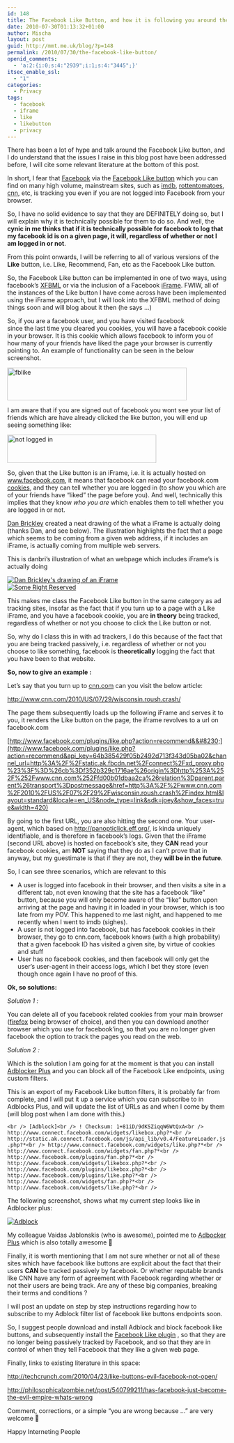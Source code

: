 ```yaml
---
id: 148
title: The Facebook Like Button, and how it is following you around the web
date: 2010-07-30T01:13:32+01:00
author: Mischa
layout: post
guid: http://mmt.me.uk/blog/?p=148
permalink: /2010/07/30/the-facebook-like-button/
openid_comments:
  - 'a:2:{i:0;s:4:"2939";i:1;s:4:"3445";}'
itsec_enable_ssl:
  - "1"
categories:
  - Privacy
tags:
  - facebook
  - iframe
  - like
  - likebutton
  - privacy
---
```

There has been a lot of hype and talk around the Facebook Like button, and I do understand that the issues I raise in this blog post have been addressed before, I will cite some relevant literature at the bottom of this post. 

In short, I fear that [Facebook](http://www.facebook.com/) via the [Facebook Like button](http://developers.facebook.com/docs/reference/plugins/like) which you can find on many high volume, mainstream sites, such as [imdb](http://www.imdb.com/), [rottentomatoes](http://www.rottentomatoes.com/), [cnn](http://www.cnn.com/), etc, is tracking you even if you are not logged into Facebook from your browser.

So, I have no solid evidence to say that they are DEFINITELY doing so, but I will explain why it is technically possible for them to do so. And well, the **cynic in me thinks that if it is technically possible for facebook to log that my facebook id is on a given page, it will, regardless of whether or not I am logged in or not**.

From this point onwards, I will be referring to all of various versions of the **Like** button, i.e. Like, Recommend, Fan, etc as the Facebook Like button. 

So, the Facebook Like button can be implemented in one of two ways, using facebook&#8217;s [XFBML](http://wiki.developers.facebook.com/index.php/XFBML) or via the inclusion of a Facebook [iFrame](http://en.wikipedia.org/wiki/HTML_element#Frames). FWIW, all of the instances of the Like button I have come across have been implemented using the iFrame approach, but I will look into the XFBML method of doing things soon and will blog about it then (he says &#8230;) 

So, if you are a facebook user, and you have visited facebook  
since the last time you cleared you cookies, you will have a facebook cookie in your browser. It is this cookie which allows facebook to inform you of how many of your friends have liked the page your browser is currently pointing to. An example of functionality can be seen in the below screenshot.

[<img loading="lazy" src="https://mmt.me.uk/blog/wp-content/uploads/2010/07/max.png" alt="fblike" title="Max and Facebook Like" width="412" height="75" class="alignnone size-full wp-image-190" />](https://mmt.me.uk/blog/wp-content/uploads/2010/07/max.png)

I am aware that if you are signed out of facebook you wont see your list of friends which are have already clicked the like button, you will end up seeing something like:

[<img loading="lazy" src="https://mmt.me.uk/blog/wp-content/uploads/2010/07/max2.png" alt="not logged in" title="Facebook Like Button sans logged in" width="342" height="65" class="alignnone size-full wp-image-194" />](https://mmt.me.uk/blog/wp-content/uploads/2010/07/max2.png)

So, given that the Like button is an iFrame, i.e. it is actually hosted on www.facebook.com, it means that facebook can read your facebook.com [cookies](http://en.wikipedia.org/wiki/HTTP_cookie), and they can tell whether you are logged in (to show you which are of your friends have &#8220;liked&#8221; the page before you). And well, technically this implies that they know _who you are_ which enables them to tell whether you are logged in or not. 

[Dan Brickley](http://danbri.org/foaf.rdf#danbri) created a neat drawing of the what a iFrame is actually doing (thanks Dan, and see below). The illustration highlights the fact that a page which seems to be coming from a given web address, if it includes an iFrame, is actually coming from multiple web servers. 

This is danbri&#8217;s illustration of what an webpage which includes iFrame&#8217;s is actually doing

[![Dan Brickley's drawing of an iFrame](http://farm2.static.flickr.com/1155/4722327870_793fc37846_d.jpg)](http://www.flickr.com/photos/danbri/4722327870)  
[![Some Right Reserved](http://creativecommons.org/images/public/somerights20.gif)](http://creativecommons.org/licenses/by-nc-sa/2.0/)

This makes me class the Facebook Like button in the same category as ad tracking sites, insofar as the fact that if you turn up to a page with a Like iFrame, and you have a facebook cookie, you are **in theory** being tracked, regardless of whether or not you choose to click the Like button or not. 

So, why do I class this in with ad trackers, I do this because of the fact that you are being tracked passively, i.e. regardless of whether or not you choose to like something, facebook is **theoretically** logging the fact that you have been to that website. 

**So, now to give an example :** 

Let&#8217;s say that you turn up to [cnn.com](http://www.cnn.com/) can you visit the below article: 

<http://www.cnn.com/2010/US/07/29/wisconsin.roush.crash/>

The page them subsequently loads up the following iFrame and serves it to you, it renders the Like button on the page, the iframe revolves to a url on facebook.com

[http://www.facebook.com/plugins/like.php?action=recommend&&#8230;](http://www.facebook.com/plugins/like.php?action=recommend&api_key=64b385429f05b2492d713f343d05ba02&channel_url=http%3A%2F%2Fstatic.ak.fbcdn.net%2Fconnect%2Fxd_proxy.php%23%3F%3D%26cb%3Df352b329c1716ae%26origin%3Dhttp%253A%252F%252Fwww.cnn.com%252Ffd00b01dbaa2ca%26relation%3Dparent.parent%26transport%3Dpostmessage&href=http%3A%2F%2Fwww.cnn.com%2F2010%2FUS%2F07%2F29%2Fwisconsin.roush.crash%2Findex.html&layout=standard&locale=en_US&node_type=link&sdk=joey&show_faces=true&width=420)

By going to the first URL, you are also hitting the second one. Your user-agent, which based on <http://panopticlick.eff.org/>, is kinda uniquely identifiable, and is therefore in facebook&#8217;s logs. Given that the iFrame (second URL above) is hosted on facebook&#8217;s site, they **CAN** read your facebook cookies, am **NOT** saying that they do as I can&#8217;t prove that in anyway, but my guestimate is that if they are not, they **will be in the future**. 

So, I can see three scenarios, which are relevant to this 

  * A user is logged into facebook in their browser, and then visits a site in a different tab, not even knowing that the site has a facebook &#8220;like&#8221; button, because you will only become aware of the &#8220;like&#8221; button upon arriving at the page and having it in loaded in your browser, which is too late from my POV. This happened to me last night, and happened to me recently when I went to imdb (sighes).
  * A user is not logged into facebook, but has facebook cookies in their browser, they go to cnn.com, facebook knows (with a high probability) that a given facebook ID has visited a given site, by virtue of cookies and stuff
  * User has no facebook cookies, and then facebook will only get the user&#8217;s user-agent in their access logs, which I bet they store (even though once again I have no proof of this.

**Ok, so solutions:** 

_Solution 1 :_

You can delete all of you facebook related cookies from your main browser ([firefox](http://www.mozilla.com/en-US/firefox/personal.html) being browser of choice), and then you can download another browser which you use for facebook&#8217;ing, so that you are no longer given facebook the option to track the pages you read on the web. 

_Solution 2 :_

Which is the solution I am going for at the moment is that you can install [Adblocker Plus](http://adblockplus.org/) and you can block all of the Facebook Like endpoints, using custom filters. 

This is an export of my Facebook Like button filters, it is probably far from complete, and I will put it up a service which you can subscribe to in Adblocks Plus, and will update the list of URLs as and when I come by them (will blog post when I am done with this.) 

`<br />
[Adblock]<br />
! Checksum: 1+81iD/9dKSZiqqW6WtQxA<br />
http://www.connect.facebook.com/widgets/likebox.php?*<br />
http://static.ak.connect.facebook.com/js/api_lib/v0.4/FeatureLoader.js.php?*<br />
http://www.connect.facebook.com/widgets/like.php?*<br />
http://www.connect.facebook.com/widgets/fan.php?*<br />
http://www.facebook.com/plugins/fan.php?*<br />
http://www.facebook.com/widgets/likebox.php?*<br />
http://www.facebook.com/plugins/likebox.php?*<br />
http://www.facebook.com/plugins/like.php?*<br />
http://www.facebook.com/widgets/fan.php?*<br />
http://www.facebook.com/widgets/like.php?*<br />
` 

The following screenshot, shows what my current step looks like in Adblocker plus: 

[![Adblock](https://mmt.me.uk/blog/wp-content/uploads/2010/07/adblock.png "Adblock Facebook Like buttons")](https://mmt.me.uk/blog/wp-content/uploads/2010/07/adblock.png)

My colleague Vaidas Jablonskis (who is awesome), pointed me to [Adbocker Plus](http://adblockplus.org/) which is also totally awesome 🙂

Finally, it is worth mentioning that I am not sure whether or not all of these sites which have facebook like buttons are explicit about the fact that their users **CAN** be tracked passively by facebook. Or whether reputable brands like CNN have any form of agreement with Facebook regarding whether or not their users are being track. Are any of these big companies, breaking their terms and conditions ?

I will post an update on step by step instructions regarding how to subscribe to my Adblock filter list of facebook like buttons endpoints soon. 

So, I suggest people download and install Adblock and block facebook like buttons, and subsequently install the [Facebook Like plugin](https://addons.mozilla.org/en-US/firefox/addon/162124/) , so that they are no longer being passively tracked by Facebook, and so that they are in control of when they tell Facebook that they like a given web page. 

Finally, links to existing literature in this space: 

<http://techcrunch.com/2010/04/23/like-buttons-evil-facebook-not-open/>

<http://philosophicalzombie.net/post/540799211/has-facebook-just-become-the-evil-empire-whats-wrong>

Comment, corrections, or a simple &#8220;you are wrong because &#8230;&#8221; are very welcome 🙂

Happy Interneting People